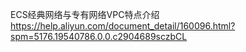 ECS经典网络与专有网络VPC特点介绍
https://help.aliyun.com/document_detail/160096.html?spm=5176.19540786.0.0.c2904689sczbCL




